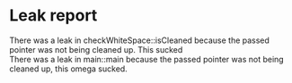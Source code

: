 # Leak report
There was a leak in checkWhiteSpace::isCleaned because the passed pointer was not being cleaned up. This sucked\
There was a leak in main::main because the passed pointer was not being cleaned up, this omega sucked.

